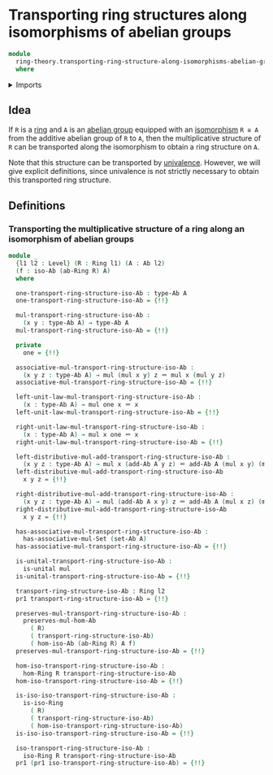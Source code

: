 # Transporting ring structures along isomorphisms of abelian groups

```agda
module
  ring-theory.transporting-ring-structure-along-isomorphisms-abelian-groups
  where
```

<details><summary>Imports</summary>

```agda
open import foundation.action-on-identifications-functions
open import foundation.dependent-pair-types
open import foundation.identity-types
open import foundation.unital-binary-operations
open import foundation.universe-levels

open import group-theory.abelian-groups
open import group-theory.isomorphisms-abelian-groups
open import group-theory.semigroups

open import ring-theory.homomorphisms-rings
open import ring-theory.isomorphisms-rings
open import ring-theory.rings
```

</details>

## Idea

If `R` is a [ring](ring-theory.rings.md) and `A` is an
[abelian group](group-theory.abelian-groups.md) equipped with an
[isomorphism](group-theory.isomorphisms-abelian-groups.md) `R ≅ A` from the
additive abelian group of `R` to `A`, then the multiplicative structure of `R`
can be transported along the isomorphism to obtain a ring structure on `A`.

Note that this structure can be transported by
[univalence](foundation.univalence.md). However, we will give explicit
definitions, since univalence is not strictly necessary to obtain this
transported ring structure.

## Definitions

### Transporting the multiplicative structure of a ring along an isomorphism of abelian groups

```agda
module _
  {l1 l2 : Level} (R : Ring l1) (A : Ab l2)
  (f : iso-Ab (ab-Ring R) A)
  where

  one-transport-ring-structure-iso-Ab : type-Ab A
  one-transport-ring-structure-iso-Ab = {!!}

  mul-transport-ring-structure-iso-Ab :
    (x y : type-Ab A) → type-Ab A
  mul-transport-ring-structure-iso-Ab = {!!}

  private
    one = {!!}

  associative-mul-transport-ring-structure-iso-Ab :
    (x y z : type-Ab A) → mul (mul x y) z ＝ mul x (mul y z)
  associative-mul-transport-ring-structure-iso-Ab = {!!}

  left-unit-law-mul-transport-ring-structure-iso-Ab :
    (x : type-Ab A) → mul one x ＝ x
  left-unit-law-mul-transport-ring-structure-iso-Ab = {!!}

  right-unit-law-mul-transport-ring-structure-iso-Ab :
    (x : type-Ab A) → mul x one ＝ x
  right-unit-law-mul-transport-ring-structure-iso-Ab = {!!}

  left-distributive-mul-add-transport-ring-structure-iso-Ab :
    (x y z : type-Ab A) → mul x (add-Ab A y z) ＝ add-Ab A (mul x y) (mul x z)
  left-distributive-mul-add-transport-ring-structure-iso-Ab
    x y z = {!!}

  right-distributive-mul-add-transport-ring-structure-iso-Ab :
    (x y z : type-Ab A) → mul (add-Ab A x y) z ＝ add-Ab A (mul x z) (mul y z)
  right-distributive-mul-add-transport-ring-structure-iso-Ab
    x y z = {!!}

  has-associative-mul-transport-ring-structure-iso-Ab :
    has-associative-mul-Set (set-Ab A)
  has-associative-mul-transport-ring-structure-iso-Ab = {!!}

  is-unital-transport-ring-structure-iso-Ab :
    is-unital mul
  is-unital-transport-ring-structure-iso-Ab = {!!}

  transport-ring-structure-iso-Ab : Ring l2
  pr1 transport-ring-structure-iso-Ab = {!!}

  preserves-mul-transport-ring-structure-iso-Ab :
    preserves-mul-hom-Ab
      ( R)
      ( transport-ring-structure-iso-Ab)
      ( hom-iso-Ab (ab-Ring R) A f)
  preserves-mul-transport-ring-structure-iso-Ab = {!!}

  hom-iso-transport-ring-structure-iso-Ab :
    hom-Ring R transport-ring-structure-iso-Ab
  hom-iso-transport-ring-structure-iso-Ab = {!!}

  is-iso-iso-transport-ring-structure-iso-Ab :
    is-iso-Ring
      ( R)
      ( transport-ring-structure-iso-Ab)
      ( hom-iso-transport-ring-structure-iso-Ab)
  is-iso-iso-transport-ring-structure-iso-Ab = {!!}

  iso-transport-ring-structure-iso-Ab :
    iso-Ring R transport-ring-structure-iso-Ab
  pr1 (pr1 iso-transport-ring-structure-iso-Ab) = {!!}
```
